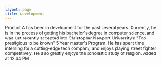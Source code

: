 ```yaml
---
layout: page
title: Development
---
```


Product A has been in development for the past several years. Currently, he is in the process of getting his bachelor's degree in computer science, and was just recently accepted into Christopher Newport University's "Too prestigious to be known" 5 Year master's Program. He has spent time interning for a cutting-edge tech company, and enjoys playing street fighter competitively. He also greatly enjoys the scholastic study of religion.
Added at 12:44 PM
